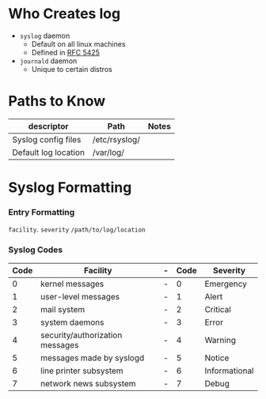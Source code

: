 # Who Creates log
- `syslog` daemon
  - Default on all linux machines
  - Defined in [RFC 5425](https://tools.ietf.org/html/rfc5424)
- `journald` daemon
  - Unique to certain distros

# Paths to Know
| descriptor | Path | Notes |
| ---------- | ---- | ----- | 
| Syslog config files | /etc/rsyslog/ | |
| Default log location | /var/log/ | |


# Syslog Formatting

### Entry Formatting
`facility`. `severity` `/path/to/log/location`

### Syslog Codes
| Code | Facility | - | Code | Severity |
| ---- | -------- | - | ---- | -------- |
| 0 | kernel messages | - | 0 | Emergency |
| 1 | user-level messages | - | 1 | Alert |
| 2 | mail system | - | 2 | Critical |
| 3 | system daemons | - | 3 | Error |
| 4 | security/authorization messages | - | 4 | Warning |
| 5 | messages made by syslogd | - | 5 | Notice |
| 6 | line printer subsystem | - | 6 | Informational |
| 7 | network news subsystem | - | 7 | Debug |
